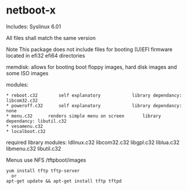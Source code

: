 netboot-x
=========

Includes:
Syslinux 6.01

All files shall match the same version

Note This package does not include files for booting (U)EFI firmware located in efi32 efi64 directories

memdisk: allows for booting boot floppy images, hard disk images and some ISO images

modules:

	* reboot.c32 		self explanatory			library dependancy: libcom32.c32
	* poweroff.c32		self explanatory			library dependancy: none
	* menu.c32		renders simple menu on screen		library dependancy: libutil.c32
	* vesamenu.c32
	* localboot.c32

required library modules:
	ldlinux.c32
	libcom32.c32 
	libgpl.c32 
	liblua.c32 
	libmenu.c32 
	libutil.c32

Menus use NFS /tftpboot/images

    yum install tftp tftp-server
      or
    apt-get update && apt-get install tftp tftpd


